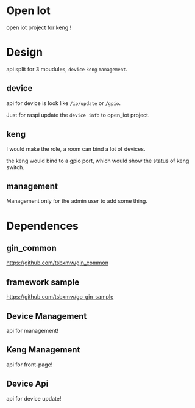 # Open Iot

open iot project for keng !

# Design

api split for 3 moudules, `device` `keng` `management`.

## device

api for device is look like `/ip/update` or `/gpio`.

Just for raspi update the `device info` to open_iot project.

## keng

I would make the role, a room can bind a lot of devices.

the keng would bind to a gpio port, which would show the status of keng switch.

## management

Management only for the admin user to add some thing.


# Dependences

## gin_common

https://github.com/tsbxmw/gin_common

## framework sample

https://github.com/tsbxmw/go_gin_sample

## Device Management

api for management!

## Keng Management

api for front-page!

## Device Api

api for device update!
